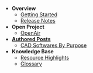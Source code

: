 * **Overview**
  * [Getting Started](/resources.md)
  * [Release Notes](/release_notes.md)
* **Open Project**
  * [OpenAir](/openAir.md)
* **[Authored Posts](/posts/)**
  * [CAD Softwares By Purpose](/posts/CADSofwareByPurposes.md)
* **Knowledge Base**
  * [Resource Highlights](/resources.md)
  * [Glossary](/glossary.md)